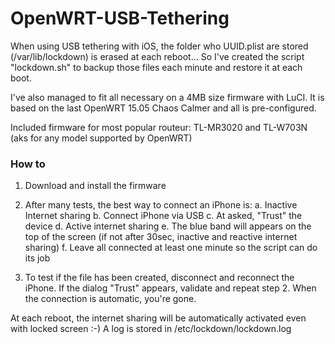 # OpenWRT-USB-Tethering
When using USB tethering with iOS, the folder who UUID.plist are stored (/var/lib/lockdown) is erased at each reboot...
So I've created the script "lockdown.sh" to backup those files each minute and restore it at each boot.

I've also managed to fit all necessary on a 4MB size firmware with LuCI.
It is based on the last OpenWRT 15.05 Chaos Calmer and all is pre-configured.

Included firmware for most popular routeur: TL-MR3020 and TL-W703N
(aks for any model supported by OpenWRT)

### How to

1. Download and install the firmware

2. After many tests, the best way to connect an iPhone is:
a. Inactive Internet sharing
b. Connect iPhone via USB
c. At asked, "Trust" the device
d. Active internet sharing
e. The blue band will appears on the top of the screen
    (if not after 30sec, inactive and reactive internet sharing)
f. Leave all connected at least one minute so the script can do its job

3. To test if the file has been created, disconnect and reconnect the iPhone.
If the dialog "Trust" appears, validate and repeat step 2.
When the connection is automatic, you're gone.

At each reboot, the internet sharing will be automatically activated even with locked screen :-)
A log is stored in /etc/lockdown/lockdown.log
